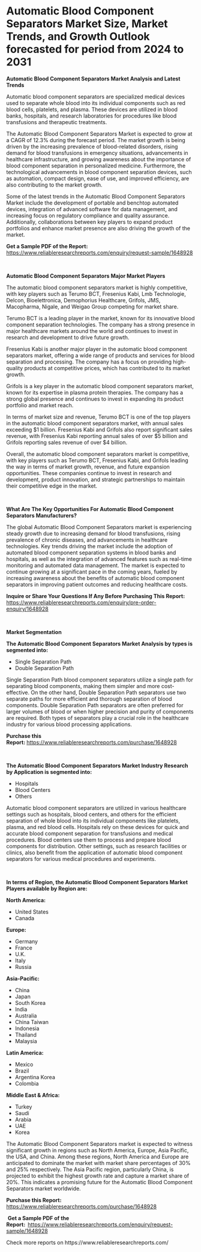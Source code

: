<p><h1>Automatic Blood Component Separators Market Size, Market Trends, and Growth Outlook forecasted for period from 2024 to 2031</h1></p><p><strong>Automatic Blood Component Separators Market Analysis and Latest Trends</strong></p>
<p><p>Automatic blood component separators are specialized medical devices used to separate whole blood into its individual components such as red blood cells, platelets, and plasma. These devices are utilized in blood banks, hospitals, and research laboratories for procedures like blood transfusions and therapeutic treatments.</p><p>The Automatic Blood Component Separators Market is expected to grow at a CAGR of 12.3% during the forecast period. The market growth is being driven by the increasing prevalence of blood-related disorders, rising demand for blood transfusions in emergency situations, advancements in healthcare infrastructure, and growing awareness about the importance of blood component separation in personalized medicine. Furthermore, the technological advancements in blood component separation devices, such as automation, compact design, ease of use, and improved efficiency, are also contributing to the market growth.</p><p>Some of the latest trends in the Automatic Blood Component Separators Market include the development of portable and benchtop automated devices, integration of advanced software for data management, and increasing focus on regulatory compliance and quality assurance. Additionally, collaborations between key players to expand product portfolios and enhance market presence are also driving the growth of the market.</p></p>
<p><strong>Get a Sample PDF of the Report:&nbsp;</strong> <a href="https://www.reliableresearchreports.com/enquiry/request-sample/1648928">https://www.reliableresearchreports.com/enquiry/request-sample/1648928</a></p>
<p>&nbsp;</p>
<p><strong>Automatic Blood Component Separators Major Market Players</strong></p>
<p><p>The automatic blood component separators market is highly competitive, with key players such as Terumo BCT, Fresenius Kabi, Lmb Technologie, Delcon, Bioelettronica, Demophorius Healthcare, Grifols, JMS, Macopharma, Nigale, and Weigao Group competing for market share.</p><p>Terumo BCT is a leading player in the market, known for its innovative blood component separation technologies. The company has a strong presence in major healthcare markets around the world and continues to invest in research and development to drive future growth.</p><p>Fresenius Kabi is another major player in the automatic blood component separators market, offering a wide range of products and services for blood separation and processing. The company has a focus on providing high-quality products at competitive prices, which has contributed to its market growth.</p><p>Grifols is a key player in the automatic blood component separators market, known for its expertise in plasma protein therapies. The company has a strong global presence and continues to invest in expanding its product portfolio and market reach.</p><p>In terms of market size and revenue, Terumo BCT is one of the top players in the automatic blood component separators market, with annual sales exceeding $1 billion. Fresenius Kabi and Grifols also report significant sales revenue, with Fresenius Kabi reporting annual sales of over $5 billion and Grifols reporting sales revenue of over $4 billion.</p><p>Overall, the automatic blood component separators market is competitive, with key players such as Terumo BCT, Fresenius Kabi, and Grifols leading the way in terms of market growth, revenue, and future expansion opportunities. These companies continue to invest in research and development, product innovation, and strategic partnerships to maintain their competitive edge in the market.</p></p>
<p>&nbsp;</p>
<p><strong>What Are The Key Opportunities For Automatic Blood Component Separators Manufacturers?</strong></p>
<p><p>The global Automatic Blood Component Separators market is experiencing steady growth due to increasing demand for blood transfusions, rising prevalence of chronic diseases, and advancements in healthcare technologies. Key trends driving the market include the adoption of automated blood component separation systems in blood banks and hospitals, as well as the integration of advanced features such as real-time monitoring and automated data management. The market is expected to continue growing at a significant pace in the coming years, fueled by increasing awareness about the benefits of automatic blood component separators in improving patient outcomes and reducing healthcare costs.</p></p>
<p><strong>Inquire or Share Your Questions If Any Before Purchasing This Report:</strong> <a href="https://www.reliableresearchreports.com/enquiry/pre-order-enquiry/1648928">https://www.reliableresearchreports.com/enquiry/pre-order-enquiry/1648928</a></p>
<p>&nbsp;</p>
<p><strong>Market Segmentation</strong></p>
<p><strong>The Automatic Blood Component Separators Market Analysis by types is segmented into:</strong></p>
<p><ul><li>Single Separation Path</li><li>Double Separation Path</li></ul></p>
<p><p>Single Separation Path blood component separators utilize a single path for separating blood components, making them simpler and more cost-effective. On the other hand, Double Separation Path separators use two separate paths for more efficient and thorough separation of blood components. Double Separation Path separators are often preferred for larger volumes of blood or when higher precision and purity of components are required. Both types of separators play a crucial role in the healthcare industry for various blood processing applications.</p></p>
<p><strong>Purchase this Report:&nbsp;</strong><a href="https://www.reliableresearchreports.com/purchase/1648928">https://www.reliableresearchreports.com/purchase/1648928</a></p>
<p>&nbsp;</p>
<p><strong>The Automatic Blood Component Separators Market Industry Research by Application is segmented into:</strong></p>
<p><ul><li>Hospitals</li><li>Blood Centers</li><li>Others</li></ul></p>
<p><p>Automatic blood component separators are utilized in various healthcare settings such as hospitals, blood centers, and others for the efficient separation of whole blood into its individual components like platelets, plasma, and red blood cells. Hospitals rely on these devices for quick and accurate blood component separation for transfusions and medical procedures. Blood centers use them to process and prepare blood components for distribution. Other settings, such as research facilities or clinics, also benefit from the application of automatic blood component separators for various medical procedures and experiments.</p></p>
<p>&nbsp;</p>
<p><strong>In terms of Region, the Automatic Blood Component Separators Market Players available by Region are:</strong></p>
<p>
    <p> <strong> North America: </strong>
        <ul>
            <li>United States</li>
            <li>Canada</li>
        </ul>
        </p> 
    <p> <strong> Europe: </strong>
        <ul>
            <li>Germany</li>
            <li>France</li>
            <li>U.K.</li>
            <li>Italy</li>
            <li>Russia</li>
        </ul>
        </p> 
    <p> <strong> Asia-Pacific: </strong>
        <ul>
            <li>China</li>
            <li>Japan</li>
            <li>South Korea</li>
            <li>India</li>
            <li>Australia</li>
            <li>China Taiwan</li>
            <li>Indonesia</li>
            <li>Thailand</li>
            <li>Malaysia</li>
        </ul>
        </p> 
    <p> <strong> Latin America: </strong>
        <ul>
            <li>Mexico</li>
            <li>Brazil</li>
            <li>Argentina Korea</li>
            <li>Colombia</li>
        </ul>
        </p> 
    <p> <strong> Middle East & Africa: </strong>
        <ul>
            <li>Turkey</li>
            <li>Saudi</li>
            <li>Arabia</li>
            <li>UAE</li>
            <li>Korea</li>
        </ul>
    </p>
    </p>
<p><p>The Automatic Blood Component Separators market is expected to witness significant growth in regions such as North America, Europe, Asia Pacific, the USA, and China. Among these regions, North America and Europe are anticipated to dominate the market with market share percentages of 30% and 25% respectively. The Asia Pacific region, particularly China, is projected to exhibit the highest growth rate and capture a market share of 20%. This indicates a promising future for the Automatic Blood Component Separators market worldwide.</p></p>
<p><strong>Purchase this Report: </strong><a href="https://www.reliableresearchreports.com/purchase/1648928">https://www.reliableresearchreports.com/purchase/1648928</a></p>
<p>&nbsp;<strong>Get a Sample PDF of the Report:&nbsp;&nbsp;</strong><a href="https://www.reliableresearchreports.com/enquiry/request-sample/1648928">https://www.reliableresearchreports.com/enquiry/request-sample/1648928</a></p>
<p><strong></strong></p>
<p>Check more reports on https://www.reliableresearchreports.com/</p>